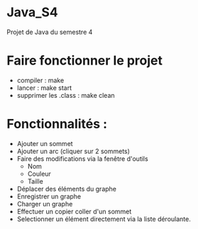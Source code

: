 # Java_S4
Projet de Java du semestre 4
# Faire fonctionner le projet
- compiler : make
- lancer : make start
- supprimer les .class : make clean
# Fonctionnalités :
- Ajouter un sommet
- Ajouter un arc (cliquer sur 2 sommets)
- Faire des modifications via la fenêtre d'outils
  - Nom
  - Couleur
  - Taille
- Déplacer des éléments du graphe
- Enregistrer un graphe
- Charger un graphe
- Effectuer un copier coller d'un sommet
- Selectionner un élément directement via la liste déroulante.
